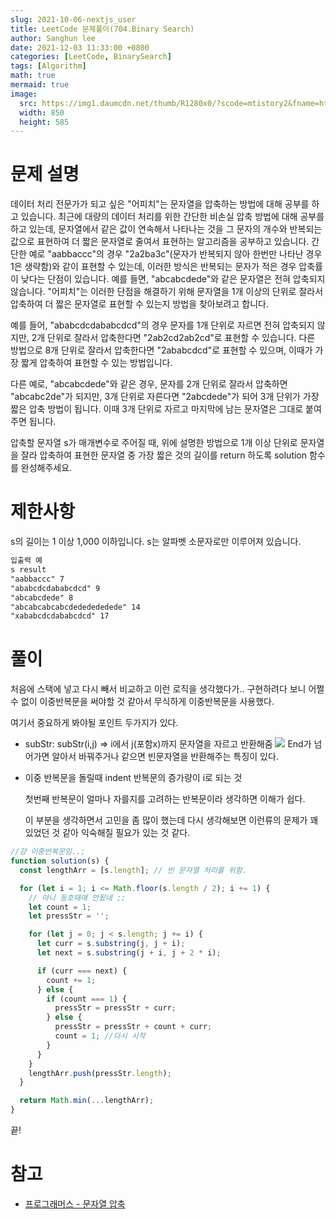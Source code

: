 ```yaml
---
slug: 2021-10-06-nextjs_user
title: LeetCode 문제풀이(704.Binary Search)
author: Sanghun lee
date: 2021-12-03 11:33:00 +0800
categories: [LeetCode, BinarySearch]
tags: [Algorithm]
math: true
mermaid: true
image:
  src: https://img1.daumcdn.net/thumb/R1280x0/?scode=mtistory2&fname=https%3A%2F%2Fblog.kakaocdn.net%2Fdn%2FcZDedj%2FbtraJzj53sn%2FHdUj1jQOUihHUy0oday6kK%2Fimg.png
  width: 850
  height: 585
---
```


# 문제 설명

데이터 처리 전문가가 되고 싶은 "어피치"는 문자열을 압축하는 방법에 대해 공부를 하고 있습니다. 최근에 대량의 데이터 처리를 위한 간단한 비손실 압축 방법에 대해 공부를 하고 있는데, 문자열에서 같은 값이 연속해서 나타나는 것을 그 문자의 개수와 반복되는 값으로 표현하여 더 짧은 문자열로 줄여서 표현하는 알고리즘을 공부하고 있습니다.
간단한 예로 "aabbaccc"의 경우 "2a2ba3c"(문자가 반복되지 않아 한번만 나타난 경우 1은 생략함)와 같이 표현할 수 있는데, 이러한 방식은 반복되는 문자가 적은 경우 압축률이 낮다는 단점이 있습니다. 예를 들면, "abcabcdede"와 같은 문자열은 전혀 압축되지 않습니다. "어피치"는 이러한 단점을 해결하기 위해 문자열을 1개 이상의 단위로 잘라서 압축하여 더 짧은 문자열로 표현할 수 있는지 방법을 찾아보려고 합니다.

예를 들어, "ababcdcdababcdcd"의 경우 문자를 1개 단위로 자르면 전혀 압축되지 않지만, 2개 단위로 잘라서 압축한다면 "2ab2cd2ab2cd"로 표현할 수 있습니다. 다른 방법으로 8개 단위로 잘라서 압축한다면 "2ababcdcd"로 표현할 수 있으며, 이때가 가장 짧게 압축하여 표현할 수 있는 방법입니다.

다른 예로, "abcabcdede"와 같은 경우, 문자를 2개 단위로 잘라서 압축하면 "abcabc2de"가 되지만, 3개 단위로 자른다면 "2abcdede"가 되어 3개 단위가 가장 짧은 압축 방법이 됩니다. 이때 3개 단위로 자르고 마지막에 남는 문자열은 그대로 붙여주면 됩니다.

압축할 문자열 s가 매개변수로 주어질 때, 위에 설명한 방법으로 1개 이상 단위로 문자열을 잘라 압축하여 표현한 문자열 중 가장 짧은 것의 길이를 return 하도록 solution 함수를 완성해주세요.

# 제한사항

s의 길이는 1 이상 1,000 이하입니다.
s는 알파벳 소문자로만 이루어져 있습니다.

>

```md
입출력 예
s result
"aabbaccc" 7
"ababcdcdababcdcd" 9
"abcabcdede" 8
"abcabcabcabcdededededede" 14
"xababcdcdababcdcd" 17
```

# 풀이

처음에 스택에 넣고 다시 빼서 비교하고 이런 로직을 생각했다가.. 구현하려다 보니 어쩔수 없이 이중반복문을 써야할 것 같아서 무식하게 이중반복문을 사용했다.

여기서 중요하게 봐야될 포인트 두가지가 있다.

- subStr: subStr(i,j) => i에서 j(포함x)까지 문자열을 자르고 반환해줌
  ![](https://images.velog.io/images/cloudlee711/post/ae0b5a48-6d38-44e1-96a4-57f8c7643732/%E1%84%89%E1%85%B3%E1%84%8F%E1%85%B3%E1%84%85%E1%85%B5%E1%86%AB%E1%84%89%E1%85%A3%E1%86%BA%202021-12-27%20%E1%84%8B%E1%85%A9%E1%84%92%E1%85%AE%2010.54.34.png)
  End가 넘어가면 알아서 바꿔주거나 같으면 빈문자열을 반환해주는 특징이 있다.

- 이중 반복문을 돌릴때 indent 반복문의 증가량이 i로 되는 것

  첫번째 반복문이 얼마나 자를지를 고려하는 반복문이라 생각하면 이해가 쉽다.

  이 부분을 생각하면서 고민을 좀 많이 했는데 다시 생각해보면 이런류의 문제가 꽤 있었던 것 같아 익숙해질 필요가 있는 것 같다.

```javascript
//걍 이중반복문임..;
function solution(s) {
  const lengthArr = [s.length]; // 빈 문자열 처리를 위함.

  for (let i = 1; i <= Math.floor(s.length / 2); i += 1) {
    // 아니 등호때매 안됬네 ;;
    let count = 1;
    let pressStr = '';

    for (let j = 0; j < s.length; j += i) {
      let curr = s.substring(j, j + i);
      let next = s.substring(j + i, j + 2 * i);

      if (curr === next) {
        count += 1;
      } else {
        if (count === 1) {
          pressStr = pressStr + curr;
        } else {
          pressStr = pressStr + count + curr;
          count = 1; //다시 시작
        }
      }
    }
    lengthArr.push(pressStr.length);
  }

  return Math.min(...lengthArr);
}
```

끝!

# 참고

>

- [프로그래머스 - 문자열 압축](https://programmers.co.kr/learn/courses/30/lessons/60057)

